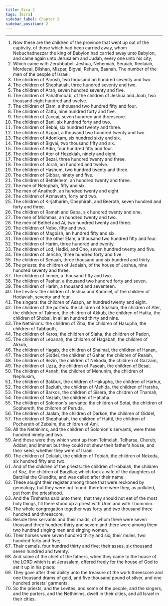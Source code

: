```yaml
---
title: Ezra 2
tags: [Ezra]
sidebar_label: Chapter 2
sidebar_position: 2
---
```


---
1. Now these are the children of the province that went up out of the captivity, of those which had been carried away, whom Nebuchadnezzar the king of Babylon had carried away unto Babylon, and came again unto Jerusalem and Judah, every one unto his city;
2. Which came with Zerubbabel: Jeshua, Nehemiah, Seraiah, Reelaiah, Mordecai, Bilshan, Mizpar, Bigvai, Rehum, Baanah. The number of the men of the people of Israel:
3. The children of Parosh, two thousand an hundred seventy and two.
4. The children of Shephatiah, three hundred seventy and two.
5. The children of Arah, seven hundred seventy and five.
6. The children of Pahathmoab, of the children of Jeshua and Joab, two thousand eight hundred and twelve.
7. The children of Elam, a thousand two hundred fifty and four.
8. The children of Zattu, nine hundred forty and five.
9. The children of Zaccai, seven hundred and threescore.
10. The children of Bani, six hundred forty and two.
11. The children of Bebai, six hundred twenty and three.
12. The children of Azgad, a thousand two hundred twenty and two.
13. The children of Adonikam, six hundred sixty and six.
14. The children of Bigvai, two thousand fifty and six.
15. The children of Adin, four hundred fifty and four.
16. The children of Ater of Hezekiah, ninety and eight.
17. The children of Bezai, three hundred twenty and three.
18. The children of Jorah, an hundred and twelve.
19. The children of Hashum, two hundred twenty and three.
20. The children of Gibbar, ninety and five.
21. The children of Bethlehem, an hundred twenty and three.
22. The men of Netophah, fifty and six.
23. The men of Anathoth, an hundred twenty and eight.
24. The children of Azmaveth, forty and two.
25. The children of Kirjatharim, Chephirah, and Beeroth, seven hundred and forty and three.
26. The children of Ramah and Gaba, six hundred twenty and one.
27. The men of Michmas, an hundred twenty and two.
28. The men of Bethel and Ai, two hundred twenty and three.
29. The children of Nebo, fifty and two.
30. The children of Magbish, an hundred fifty and six.
31. The children of the other Elam, a thousand two hundred fifty and four.
32. The children of Harim, three hundred and twenty.
33. The children of Lod, Hadid, and Ono, seven hundred twenty and five.
34. The children of Jericho, three hundred forty and five.
35. The children of Senaah, three thousand and six hundred and thirty.
36. The priests: the children of Jedaiah, of the house of Jeshua, nine hundred seventy and three.
37. The children of Immer, a thousand fifty and two.
38. The children of Pashur, a thousand two hundred forty and seven.
39. The children of Harim, a thousand and seventeen.
40. The Levites: the children of Jeshua and Kadmiel, of the children of Hodaviah, seventy and four.
41. The singers: the children of Asaph, an hundred twenty and eight.
42. The children of the porters: the children of Shallum, the children of Ater, the children of Talmon, the children of Akkub, the children of Hatita, the children of Shobai, in all an hundred thirty and nine.
43. The Nethinims: the children of Ziha, the children of Hasupha, the children of Tabbaoth,
44. The children of Keros, the children of Siaha, the children of Padon,
45. The children of Lebanah, the children of Hagabah, the children of Akkub,
46. The children of Hagab, the children of Shalmai, the children of Hanan,
47. The children of Giddel, the children of Gahar, the children of Reaiah,
48. The children of Rezin, the children of Nekoda, the children of Gazzam,
49. The children of Uzza, the children of Paseah, the children of Besai,
50. The children of Asnah, the children of Mehunim, the children of Nephusim,
51. The children of Bakbuk, the children of Hakupha, the children of Harhur,
52. The children of Bazluth, the children of Mehida, the children of Harsha,
53. The children of Barkos, the children of Sisera, the children of Thamah,
54. The children of Neziah, the children of Hatipha.
55. The children of Solomon's servants: the children of Sotai, the children of Sophereth, the children of Peruda,
56. The children of Jaalah, the children of Darkon, the children of Giddel,
57. The children of Shephatiah, the children of Hattil, the children of Pochereth of Zebaim, the children of Ami.
58. All the Nethinims, and the children of Solomon's servants, were three hundred ninety and two.
59. And these were they which went up from Telmelah, Telharsa, Cherub, Addan, and Immer: but they could not shew their father's house, and their seed, whether they were of Israel:
60. The children of Delaiah, the children of Tobiah, the children of Nekoda, six hundred fifty and two.
61. And of the children of the priests: the children of Habaiah, the children of Koz, the children of Barzillai; which took a wife of the daughters of Barzillai the Gileadite, and was called after their name:
62. These sought their register among those that were reckoned by genealogy, but they were not found: therefore were they, as polluted, put from the priesthood.
63. And the Tirshatha said unto them, that they should not eat of the most holy things, till there stood up a priest with Urim and with Thummim.
64. The whole congregation together was forty and two thousand three hundred and threescore,
65. Beside their servants and their maids, of whom there were seven thousand three hundred thirty and seven: and there were among them two hundred singing men and singing women.
66. Their horses were seven hundred thirty and six; their mules, two hundred forty and five;
67. Their camels, four hundred thirty and five; their asses, six thousand seven hundred and twenty.
68. And some of the chief of the fathers, when they came to the house of the LORD which is at Jerusalem, offered freely for the house of God to set it up in his place:
69. They gave after their ability unto the treasure of the work threescore and one thousand drams of gold, and five thousand pound of silver, and one hundred priests' garments.
70. So the priests, and the Levites, and some of the people, and the singers, and the porters, and the Nethinims, dwelt in their cities, and all Israel in their cities.
